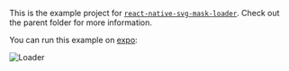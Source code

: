 This is the example project for [`react-native-svg-mask-loader`](../). Check out the parent folder for more information.

You can run this example on [expo](https://expo.io/@eliwhite/react-native-mask-loader-example):

![Loader](../assets/qrcode.png)
